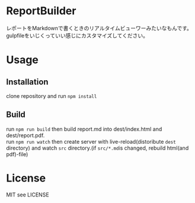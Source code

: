# ReportBuilder
レポートをMarkdownで書くときのリアルタイムビューワーみたいなもんです。
gulpfileをいじくっていい感じにカスタマイズしてください。
# Usage
## Installation
clone repository and run `npm install`
## Build
run `npm run build` then build report.md into dest/index.html and dest/report.pdf.  
run `npm run watch` then create server with live-reload(distoribute `dest` directory) and watch `src` directory.(if `src/*.md`is changed, rebuild html(and pdf)-file)

# License
MIT see LICENSE
